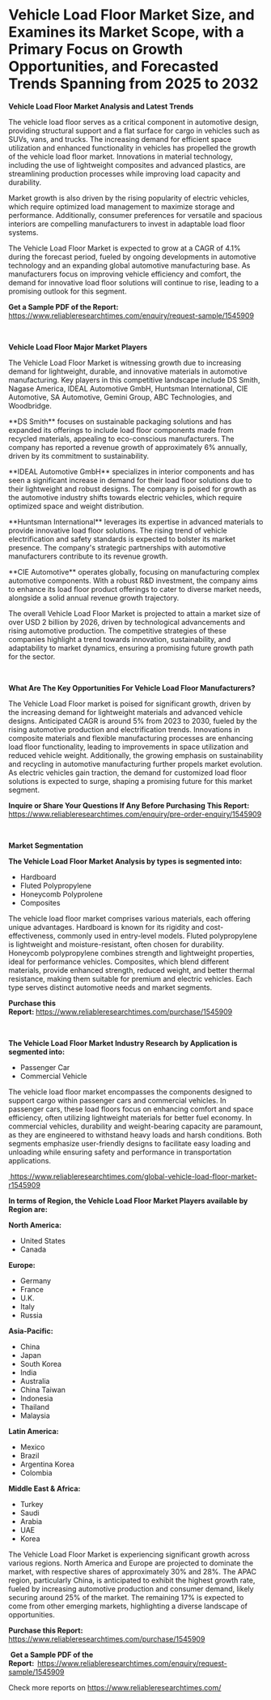 <p><h1>Vehicle Load Floor Market Size, and Examines its Market Scope, with a Primary Focus on Growth Opportunities, and Forecasted Trends Spanning from 2025 to 2032</h1></p><p><strong>Vehicle Load Floor Market Analysis and Latest Trends</strong></p>
<p><p>The vehicle load floor serves as a critical component in automotive design, providing structural support and a flat surface for cargo in vehicles such as SUVs, vans, and trucks. The increasing demand for efficient space utilization and enhanced functionality in vehicles has propelled the growth of the vehicle load floor market. Innovations in material technology, including the use of lightweight composites and advanced plastics, are streamlining production processes while improving load capacity and durability.</p><p>Market growth is also driven by the rising popularity of electric vehicles, which require optimized load management to maximize storage and performance. Additionally, consumer preferences for versatile and spacious interiors are compelling manufacturers to invest in adaptable load floor systems. </p><p>The Vehicle Load Floor Market is expected to grow at a CAGR of 4.1% during the forecast period, fueled by ongoing developments in automotive technology and an expanding global automotive manufacturing base. As manufacturers focus on improving vehicle efficiency and comfort, the demand for innovative load floor solutions will continue to rise, leading to a promising outlook for this segment.</p></p>
<p><strong>Get a Sample PDF of the Report:&nbsp;</strong> <a href="https://www.reliableresearchtimes.com/enquiry/request-sample/1545909?utm_campaign=3583&utm_medium=2&utm_source=Github&utm_content=ia&utm_term=30032025&utm_id=vehicle-load-floor">https://www.reliableresearchtimes.com/enquiry/request-sample/1545909</a></p>
<p>&nbsp;</p>
<p><strong>Vehicle Load Floor Major Market Players</strong></p>
<p><p>The Vehicle Load Floor Market is witnessing growth due to increasing demand for lightweight, durable, and innovative materials in automotive manufacturing. Key players in this competitive landscape include DS Smith, Nagase America, IDEAL Automotive GmbH, Huntsman International, CIE Automotive, SA Automotive, Gemini Group, ABC Technologies, and Woodbridge.</p><p>**DS Smith** focuses on sustainable packaging solutions and has expanded its offerings to include load floor components made from recycled materials, appealing to eco-conscious manufacturers. The company has reported a revenue growth of approximately 6% annually, driven by its commitment to sustainability.</p><p>**IDEAL Automotive GmbH** specializes in interior components and has seen a significant increase in demand for their load floor solutions due to their lightweight and robust designs. The company is poised for growth as the automotive industry shifts towards electric vehicles, which require optimized space and weight distribution.</p><p>**Huntsman International** leverages its expertise in advanced materials to provide innovative load floor solutions. The rising trend of vehicle electrification and safety standards is expected to bolster its market presence. The company's strategic partnerships with automotive manufacturers contribute to its revenue growth.</p><p>**CIE Automotive** operates globally, focusing on manufacturing complex automotive components. With a robust R&D investment, the company aims to enhance its load floor product offerings to cater to diverse market needs, alongside a solid annual revenue growth trajectory.</p><p>The overall Vehicle Load Floor Market is projected to attain a market size of over USD 2 billion by 2026, driven by technological advancements and rising automotive production. The competitive strategies of these companies highlight a trend towards innovation, sustainability, and adaptability to market dynamics, ensuring a promising future growth path for the sector.</p></p>
<p>&nbsp;</p>
<p><strong>What Are The Key Opportunities For Vehicle Load Floor Manufacturers?</strong></p>
<p><p>The Vehicle Load Floor market is poised for significant growth, driven by the increasing demand for lightweight materials and advanced vehicle designs. Anticipated CAGR is around 5% from 2023 to 2030, fueled by the rising automotive production and electrification trends. Innovations in composite materials and flexible manufacturing processes are enhancing load floor functionality, leading to improvements in space utilization and reduced vehicle weight. Additionally, the growing emphasis on sustainability and recycling in automotive manufacturing further propels market evolution. As electric vehicles gain traction, the demand for customized load floor solutions is expected to surge, shaping a promising future for this market segment.</p></p>
<p><strong>Inquire or Share Your Questions If Any Before Purchasing This Report:</strong> <a href="https://www.reliableresearchtimes.com/enquiry/pre-order-enquiry/1545909?utm_campaign=3583&utm_medium=2&utm_source=Github&utm_content=ia&utm_term=30032025&utm_id=vehicle-load-floor">https://www.reliableresearchtimes.com/enquiry/pre-order-enquiry/1545909</a></p>
<p>&nbsp;</p>
<p><strong>Market Segmentation</strong></p>
<p><strong>The Vehicle Load Floor Market Analysis by types is segmented into:</strong></p>
<p><ul><li>Hardboard</li><li>Fluted Polypropylene</li><li>Honeycomb Polyprolene</li><li>Composites</li></ul></p>
<p><p>The vehicle load floor market comprises various materials, each offering unique advantages. Hardboard is known for its rigidity and cost-effectiveness, commonly used in entry-level models. Fluted polypropylene is lightweight and moisture-resistant, often chosen for durability. Honeycomb polypropylene combines strength and lightweight properties, ideal for performance vehicles. Composites, which blend different materials, provide enhanced strength, reduced weight, and better thermal resistance, making them suitable for premium and electric vehicles. Each type serves distinct automotive needs and market segments.</p></p>
<p><strong>Purchase this Report:&nbsp;</strong><a href="https://www.reliableresearchtimes.com/purchase/1545909?utm_campaign=3583&utm_medium=2&utm_source=Github&utm_content=ia&utm_term=30032025&utm_id=vehicle-load-floor">https://www.reliableresearchtimes.com/purchase/1545909</a></p>
<p>&nbsp;</p>
<p><strong>The Vehicle Load Floor Market Industry Research by Application is segmented into:</strong></p>
<p><ul><li>Passenger Car</li><li>Commercial Vehicle</li></ul></p>
<p><p>The vehicle load floor market encompasses the components designed to support cargo within passenger cars and commercial vehicles. In passenger cars, these load floors focus on enhancing comfort and space efficiency, often utilizing lightweight materials for better fuel economy. In commercial vehicles, durability and weight-bearing capacity are paramount, as they are engineered to withstand heavy loads and harsh conditions. Both segments emphasize user-friendly designs to facilitate easy loading and unloading while ensuring safety and performance in transportation applications.</p></p>
<p><a href="https://www.reliableresearchtimes.com/global-vehicle-load-floor-market-r1545909?utm_campaign=3583&utm_medium=2&utm_source=Github&utm_content=ia&utm_term=30032025&utm_id=vehicle-load-floor">&nbsp;https://www.reliableresearchtimes.com/global-vehicle-load-floor-market-r1545909</a></p>
<p><strong>In terms of Region, the Vehicle Load Floor Market Players available by Region are:</strong></p>
<p>
    <p> <strong> North America: </strong>
        <ul>
            <li>United States</li>
            <li>Canada</li>
        </ul>
        </p> 
    <p> <strong> Europe: </strong>
        <ul>
            <li>Germany</li>
            <li>France</li>
            <li>U.K.</li>
            <li>Italy</li>
            <li>Russia</li>
        </ul>
        </p> 
    <p> <strong> Asia-Pacific: </strong>
        <ul>
            <li>China</li>
            <li>Japan</li>
            <li>South Korea</li>
            <li>India</li>
            <li>Australia</li>
            <li>China Taiwan</li>
            <li>Indonesia</li>
            <li>Thailand</li>
            <li>Malaysia</li>
        </ul>
        </p> 
    <p> <strong> Latin America: </strong>
        <ul>
            <li>Mexico</li>
            <li>Brazil</li>
            <li>Argentina Korea</li>
            <li>Colombia</li>
        </ul>
        </p> 
    <p> <strong> Middle East & Africa: </strong>
        <ul>
            <li>Turkey</li>
            <li>Saudi</li>
            <li>Arabia</li>
            <li>UAE</li>
            <li>Korea</li>
        </ul>
    </p>
    </p>
<p><p>The Vehicle Load Floor Market is experiencing significant growth across various regions. North America and Europe are projected to dominate the market, with respective shares of approximately 30% and 28%. The APAC region, particularly China, is anticipated to exhibit the highest growth rate, fueled by increasing automotive production and consumer demand, likely securing around 25% of the market. The remaining 17% is expected to come from other emerging markets, highlighting a diverse landscape of opportunities.</p></p>
<p><strong>Purchase this Report: </strong><a href="https://www.reliableresearchtimes.com/purchase/1545909?utm_campaign=3583&utm_medium=2&utm_source=Github&utm_content=ia&utm_term=30032025&utm_id=vehicle-load-floor">https://www.reliableresearchtimes.com/purchase/1545909</a></p>
<p>&nbsp;<strong>Get a Sample PDF of the Report:&nbsp;&nbsp;</strong><a href="https://www.reliableresearchtimes.com/enquiry/request-sample/1545909?utm_campaign=3583&utm_medium=2&utm_source=Github&utm_content=ia&utm_term=30032025&utm_id=vehicle-load-floor">https://www.reliableresearchtimes.com/enquiry/request-sample/1545909</a></p>
<p><strong></strong></p>
<p>Check more reports on <a href="https://www.reliableresearchtimes.com/?utm_campaign=3583&utm_medium=2&utm_source=Github&utm_content=ia&utm_term=30032025&utm_id=vehicle-load-floor">https://www.reliableresearchtimes.com/</a></p>